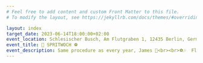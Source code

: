 ```yaml
---
# Feel free to add content and custom Front Matter to this file.
# To modify the layout, see https://jekyllrb.com/docs/themes/#overriding-theme-defaults

layout: index
target_date: 2023-06-14T18:00:00+02:00
event_location: Schlesischer Busch, Am Flutgraben 1, 12435 Berlin, Germany
event_title: 🍻 SPRITWOCH ⚽️
event_description: Same procedure as every year, James 🍻<br><br>⚽️🎶  Flunky/Bierball, Music &amp; maybe Karaoke after 🎤<br><br><a href="https://www.paypal.com/pools/c/8UWJ8vMzPD">Donate to the beer tap here 🍻</a>
---
```

